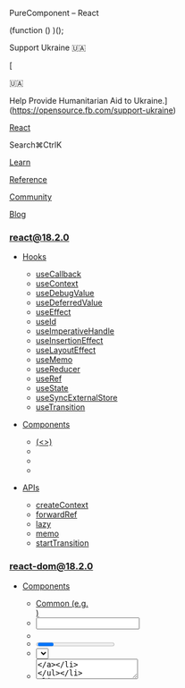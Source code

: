 PureComponent – React

(function () )();

Support Ukraine 🇺🇦

[

🇺🇦

Help Provide Humanitarian Aid to Ukraine.](https://opensource.fb.com/support-ukraine)

[React](../../index.html)

Search⌘CtrlK

[Learn](../../learn.html)

[Reference](../react.html)

[Community](../../community.html)

[Blog](../../blog.html)

[](https://github.com/facebook/react/releases)

### react@18.2.0

*   [Hooks](../react.html "Hooks")
    
    *   [useCallback](useCallback.html "useCallback")
    *   [useContext](useContext.html "useContext")
    *   [useDebugValue](useDebugValue.html "useDebugValue")
    *   [useDeferredValue](useDeferredValue.html "useDeferredValue")
    *   [useEffect](useEffect.html "useEffect")
    *   [useId](useId.html "useId")
    *   [useImperativeHandle](useImperativeHandle.html "useImperativeHandle")
    *   [useInsertionEffect](useInsertionEffect.html "useInsertionEffect")
    *   [useLayoutEffect](useLayoutEffect.html "useLayoutEffect")
    *   [useMemo](useMemo.html "useMemo")
    *   [useReducer](useReducer.html "useReducer")
    *   [useRef](useRef.html "useRef")
    *   [useState](useState.html "useState")
    *   [useSyncExternalStore](useSyncExternalStore.html "useSyncExternalStore")
    *   [useTransition](useTransition.html "useTransition")
    
*   [Components](components.html "Components")
    
    *   [<Fragment> (<>)](Fragment.html "<Fragment> (<>)")
    *   [<Profiler>](Profiler.html "<Profiler>")
    *   [<StrictMode>](StrictMode.html "<StrictMode>")
    *   [<Suspense>](Suspense.html "<Suspense>")
    
*   [APIs](apis.html "APIs")
    
    *   [createContext](createContext.html "createContext")
    *   [forwardRef](forwardRef.html "forwardRef")
    *   [lazy](lazy.html "lazy")
    *   [memo](memo.html "memo")
    *   [startTransition](startTransition.html "startTransition")
    

### react-dom@18.2.0

*   [Components](../react-dom/components.html "Components")
    
    *   [Common (e.g. <div>)](../react-dom/components/common.html "Common (e.g. <div>)")
    *   [<input>](../react-dom/components/input.html "<input>")
    *   [<option>](../react-dom/components/option.html "<option>")
    *   [<progress>](../react-dom/components/progress.html "<progress>")
    *   [<select>](../react-dom/components/select.html "<select>")
    *   [<textarea>](../react-dom/components/textarea.html "<textarea>")
    
*   [APIs](../react-dom.html "APIs")
    
    *   [createPortal](../react-dom/createPortal.html "createPortal")
    *   [flushSync](../react-dom/flushSync.html "flushSync")
    *   [findDOMNode](../react-dom/findDOMNode.html "findDOMNode")
    *   [hydrate](../react-dom/hydrate.html "hydrate")
    *   [render](../react-dom/render.html "render")
    *   [unmountComponentAtNode](../react-dom/unmountComponentAtNode.html "unmountComponentAtNode")
    
*   [Client APIs](../react-dom/client.html "Client APIs")
    
    *   [createRoot](../react-dom/client/createRoot.html "createRoot")
    *   [hydrateRoot](../react-dom/client/hydrateRoot.html "hydrateRoot")
    
*   [Server APIs](../react-dom/server.html "Server APIs")
    
    *   [renderToNodeStream](../react-dom/server/renderToNodeStream.html "renderToNodeStream")
    *   [renderToPipeableStream](../react-dom/server/renderToPipeableStream.html "renderToPipeableStream")
    *   [renderToReadableStream](../react-dom/server/renderToReadableStream.html "renderToReadableStream")
    *   [renderToStaticMarkup](../react-dom/server/renderToStaticMarkup.html "renderToStaticMarkup")
    *   [renderToStaticNodeStream](../react-dom/server/renderToStaticNodeStream.html "renderToStaticNodeStream")
    *   [renderToString](../react-dom/server/renderToString.html "renderToString")
    

### Legacy APIs

*   [Legacy React APIs](legacy.html "Legacy React APIs")
    
    *   [Children](Children.html "Children")
    *   [cloneElement](cloneElement.html "cloneElement")
    *   [Component](Component.html "Component")
    *   [createElement](createElement.html "createElement")
    *   [createFactory](createFactory.html "createFactory")
    *   [createRef](createRef.html "createRef")
    *   [isValidElement](isValidElement.html "isValidElement")
    *   [PureComponent](PureComponent.html "PureComponent")
    

Is this page useful?

[API Reference](../react.html)

[Legacy React APIs](legacy.html)

PureComponent[](#undefined "Link for this heading")
===================================================

### Pitfall

We recommend defining components as functions instead of classes. [See how to migrate.](#alternatives)

`PureComponent` is similar to [`Component`](Component.html) but it skips re-renders for same props and state. Class components are still supported by React, but we don’t recommend using them in new code.

    class Greeting extends PureComponent 

*   [Reference](#reference)
    *   [`PureComponent`](#purecomponent)
*   [Usage](#usage)
    *   [Skipping unnecessary re-renders for class components](#skipping-unnecessary-re-renders-for-class-components)
*   [Alternatives](#alternatives)
    *   [Migrating from a `PureComponent` class component to a function](#migrating-from-a-purecomponent-class-component-to-a-function)

* * *

Reference[](#reference "Link for Reference ")
---------------------------------------------

### `PureComponent`[](#purecomponent "Link for this heading")

To skip re-rendering a class component for same props and state, extend `PureComponent` instead of [`Component`:](Component.html)

    import 

`PureComponent` is a subclass of `Component` and supports [all the `Component` APIs.](Component.html#reference) Extending `PureComponent` is equivalent to defining a custom [`shouldComponentUpdate`](Component.html#shouldcomponentupdate) method that shallowly compares props and state.

[See more examples below.](#usage)

* * *

Usage[](#usage "Link for Usage ")
---------------------------------

### Skipping unnecessary re-renders for class components[](#skipping-unnecessary-re-renders-for-class-components "Link for Skipping unnecessary re-renders for class components ")

React normally re-renders a component whenever its parent re-renders. As an optimization, you can create a component that React will not re-render when its parent re-renders so long as its new props and state are the same as the old props and state. [Class components](Component.html) can opt into this behavior by extending `PureComponent`:

    class Greeting extends PureComponent 

A React component should always have [pure rendering logic.](../../learn/keeping-components-pure.html) This means that it must return the same output if its props, state, and context haven’t changed. By using `PureComponent`, you are telling React that your component complies with this requirement, so React doesn’t need to re-render as long as its props and state haven’t changed. However, your component will still re-render if a context that it’s using changes.

In this example, notice that the `Greeting` component re-renders whenever `name` is changed (because that’s one of its props), but not when `address` is changed (because it’s not passed to `Greeting` as a prop):

App.js

App.js

Reset[Fork](https://codesandbox.io/api/v1/sandboxes/define?undefined "Open in CodeSandbox")

import  from 'react';

class Greeting extends PureComponent {
  render() {
    console.log("Greeting was rendered at", new Date().toLocaleTimeString());
    return <h3\>Hello!</h3\>;
  }
}

export default function MyApp() {
  const \[name, setName\] = useState('');
  const \[address, setAddress\] = useState('');
  return (
    <\>
      <label\>
        Name
        <input value\= />
      </label\>
      <label\>
        Address
        <input value\= />
      </label\>
      <Greeting name\= />
    </\>
  );
}

Show more

### Pitfall

We recommend defining components as functions instead of classes. [See how to migrate.](#alternatives)

* * *

Alternatives[](#alternatives "Link for Alternatives ")
------------------------------------------------------

### Migrating from a `PureComponent` class component to a function[](#migrating-from-a-purecomponent-class-component-to-a-function "Link for this heading")

We recommend using function components instead of [class components](Component.html) in new code. If you have some existing class components using `PureComponent`, here is how you can convert them. This is the original code:

App.js

App.js

Reset[Fork](https://codesandbox.io/api/v1/sandboxes/define?undefined "Open in CodeSandbox")

import  from 'react';

class Greeting extends PureComponent {
  render() {
    console.log("Greeting was rendered at", new Date().toLocaleTimeString());
    return <h3\>Hello!</h3\>;
  }
}

export default function MyApp() {
  const \[name, setName\] = useState('');
  const \[address, setAddress\] = useState('');
  return (
    <\>
      <label\>
        Name
        <input value\= />
      </label\>
      <label\>
        Address
        <input value\= />
      </label\>
      <Greeting name\= />
    </\>
  );
}

Show more

When you [convert this component from a class to a function,](Component.html#alternatives) wrap it in [`memo`:](memo.html)

App.js

App.js

Reset[Fork](https://codesandbox.io/api/v1/sandboxes/define?undefined "Open in CodeSandbox")

import  from 'react';

const Greeting = memo(function Greeting() {
  console.log("Greeting was rendered at", new Date().toLocaleTimeString());
  return <h3\>Hello!</h3\>;
});

export default function MyApp() {
  const \[name, setName\] = useState('');
  const \[address, setAddress\] = useState('');
  return (
    <\>
      <label\>
        Name
        <input value\= />
      </label\>
      <label\>
        Address
        <input value\= />
      </label\>
      <Greeting name\= />
    </\>
  );
}

Show more

### Note

Unlike `PureComponent`, [`memo`](memo.html) does not compare the new and the old state. In function components, calling the [`set` function](useState.html#setstate) with the same state [already prevents re-renders by default,](memo.html#updating-a-memoized-component-using-state) even without `memo`.

[PreviousisValidElement](isValidElement.html)

* * *

How do you like these docs?

[Take our survey!](https://www.surveymonkey.co.uk/r/PYRPF3X)

* * *

[

](https://opensource.fb.com/)

©2023

[Learn React](../../learn.html)

[Quick Start](../../learn.html)

[Installation](../../learn/installation.html)

[Describing the UI](../../learn/describing-the-ui.html)

[Adding Interactivity](../../learn/adding-interactivity.html)

[Managing State](../../learn/managing-state.html)

[Escape Hatches](../../learn/escape-hatches.html)

[API Reference](../react.html)

[React APIs](../react.html)

[React DOM APIs](../react-dom.html)

[Community](../../community.html)

[Code of Conduct](https://github.com/facebook/react/blob/main/CODE_OF_CONDUCT.md)

[Meet the Team](../../community/team.html)

[Docs Contributors](../../community/docs-contributors.html)

[Acknowledgements](../../community/acknowledgements.html)

More

[Blog](../../blog.html)

[React Native](https://reactnative.dev/)

[Privacy](https://opensource.facebook.com/legal/privacy)

[Terms](https://opensource.fb.com/legal/terms/)

[](https://www.facebook.com/react)[](https://twitter.com/reactjs)[](https://github.com/facebook/react)

On this page
------------

*   [Overview](#)
*   [Reference](#reference)
*   [`PureComponent`](#purecomponent)
*   [Usage](#usage)
*   [Skipping unnecessary re-renders for class components](#skipping-unnecessary-re-renders-for-class-components)
*   [Alternatives](#alternatives)
*   [Migrating from a `PureComponent` class component to a function](#migrating-from-a-purecomponent-class-component-to-a-function)

